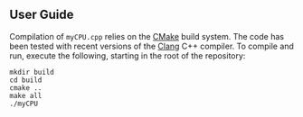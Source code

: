 ## User Guide

Compilation of `myCPU.cpp` relies on the [CMake](https://cmake.org/) build system. The code has been tested with recent versions of the [Clang](http://clang.llvm.org/docs/) C++ compiler. To compile and run, execute the following, starting in the root of the repository:
```
mkdir build
cd build
cmake ..
make all
./myCPU
```
